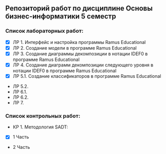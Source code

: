 ## Репозиторий работ по дисциплине Основы бизнес-информатики 5 семестр

### Список лабораторных работ:
- [x] ЛР 1. Интерфейс и настройка программы Ramus Educational
- [x] ЛР 2. Создание модели в программе Ramus Educational
- [x] ЛР 3. Создание диаграммы декомпозиции в нотации IDEF0 в программе Ramus Educational
- [x] ЛР 4. Создание диаграмм декомпозиции следующего уровня в нотации IDEF0 в программе Ramus Educational
- [x] ЛР 5.1. Создание классификаторов в программе Ramus Educational
-  ЛР 5.2.
-  ЛР 6.1. 
-  ЛР 6.2. 
-  ЛР 7. 

### Список контрольных работ:
-  КР 1. Методология SADT:
- [x] 1 Часть
-  2 Часть

